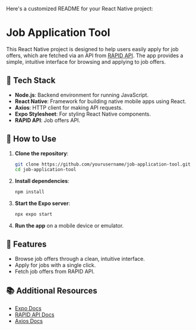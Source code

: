 Here's a customized README for your React Native project:

# Job Application Tool

This React Native project is designed to help users easily apply for job offers, which are fetched via an API from [RAPID API](https://rapidapi.com/). The app provides a simple, intuitive interface for browsing and applying to job offers.

## 📱 Tech Stack
- **Node.js**: Backend environment for running JavaScript.
- **React Native**: Framework for building native mobile apps using React.
- **Axios**: HTTP client for making API requests.
- **Expo Stylesheet**: For styling React Native components.
- **RAPID API**: Job offers API.

## 🚀 How to Use

1. **Clone the repository**:
   ```sh
   git clone https://github.com/yourusername/job-application-tool.git
   cd job-application-tool
   ```

2. **Install dependencies**:
   ```sh
   npm install
   ```

3. **Start the Expo server**:
   ```sh
   npx expo start
   ```

4. **Run the app** on a mobile device or emulator.

## 📝 Features

- Browse job offers through a clean, intuitive interface.
- Apply for jobs with a single click.
- Fetch job offers from RAPID API.

## 📚 Additional Resources

- [Expo Docs](https://docs.expo.dev/)
- [RAPID API Docs](https://rapidapi.com/)
- [Axios Docs](https://axios-http.com/docs/intro)